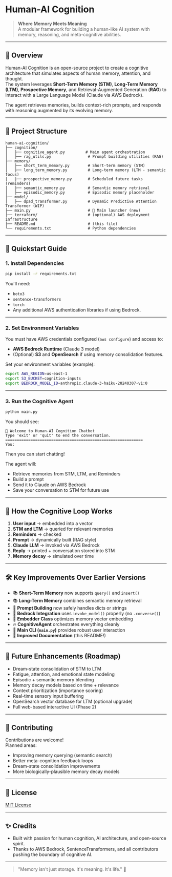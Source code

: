 # Human-AI Cognition

> **Where Memory Meets Meaning**  
> A modular framework for building a human-like AI system with memory, reasoning, and meta-cognitive abilities.

---

## 🧠 Overview

Human-AI Cognition is an open-source project to create a cognitive architecture that simulates aspects of human memory, attention, and thought.  
The system leverages **Short-Term Memory (STM)**, **Long-Term Memory (LTM)**, **Prospective Memory**, and Retrieval-Augmented Generation (**RAG**) to interact with a Large Language Model (Claude via AWS Bedrock).

The agent retrieves memories, builds context-rich prompts, and responds with reasoning augmented by its evolving memory.

---

## 📂 Project Structure

```
human-ai-cognition/
├── cognition/
│   ├── cognitive_agent.py         # Main agent orchestration
│   ├── rag_utils.py                # Prompt building utilities (RAG)
├── memory/
│   ├── short_term_memory.py        # Short-term memory (STM)
│   ├── long_term_memory.py         # Long-term memory (LTM - semantic focus)
│   ├── prospective_memory.py       # Scheduled future tasks (reminders)
│   ├── semantic_memory.py          # Semantic memory retrieval
│   ├── episodic_memory.py          # Episodic memory placeholder
├── model/
│   ├── dpad_transformer.py         # Dynamic Predictive Attention Transformer (WIP)
├── main.py                         # 🚀 Main launcher (new)
├── terraform/                      # (optional) AWS deployment infrastructure
├── README.md                       # (this file)
└── requirements.txt                # Python dependencies
```

---

## 🚀 Quickstart Guide

### 1. Install Dependencies

```bash
pip install -r requirements.txt
```

You'll need:
- `boto3`
- `sentence-transformers`
- `torch`
- Any additional AWS authentication libraries if using Bedrock.

---

### 2. Set Environment Variables

You must have AWS credentials configured (`aws configure`) and access to:
- **AWS Bedrock Runtime** (Claude 3 model)
- (Optional) **S3** and **OpenSearch** if using memory consolidation features.

Set your environment variables (example):

```bash
export AWS_REGION=us-east-1
export S3_BUCKET=cognition-inputs
export BEDROCK_MODEL_ID=anthropic.claude-3-haiku-20240307-v1:0
```

---

### 3. Run the Cognitive Agent

```bash
python main.py
```

You should see:

```
🤖 Welcome to Human-AI Cognition Chatbot
Type 'exit' or 'quit' to end the conversation.
============================================================
You: 
```

Then you can start chatting!

The agent will:
- Retrieve memories from STM, LTM, and Reminders
- Build a prompt
- Send it to Claude on AWS Bedrock
- Save your conversation to STM for future use

---

## 🧠 How the Cognitive Loop Works

1. **User input** → embedded into a vector
2. **STM and LTM** → queried for relevant memories
3. **Reminders** → checked
4. **Prompt** → dynamically built (RAG style)
5. **Claude LLM** → invoked via AWS Bedrock
6. **Reply** → printed + conversation stored into STM
7. **Memory decay** → simulated over time

---

## 🛠 Key Improvements Over Earlier Versions

- 📚 **Short-Term Memory** now supports `query()` and `insert()`
- 📚 **Long-Term Memory** combines semantic memory retrieval
- 🧹 **Prompt Building** now safely handles dicts or strings
- 🚀 **Bedrock Integration** uses `invoke_model()` properly (no `.converse()`)
- 🧠 **Embedder Class** optimizes memory vector embedding
- 🔥 **CognitiveAgent** orchestrates everything cleanly
- 🧹 **Main CLI (`main.py`)** provides robust user interaction
- 📄 **Improved Documentation** (this README!)

---

## 📅 Future Enhancements (Roadmap)

- Dream-state consolidation of STM to LTM
- Fatigue, attention, and emotional state modeling
- Episodic + semantic memory blending
- Memory decay models based on time + relevance
- Context prioritization (importance scoring)
- Real-time sensory input buffering
- OpenSearch vector database for LTM (optional upgrade)
- Full web-based interactive UI (Phase 2)

---

## 🤝 Contributing

Contributions are welcome!  
Planned areas:
- Improving memory querying (semantic search)
- Better meta-cognition feedback loops
- Dream-state consolidation improvements
- More biologically-plausible memory decay models

---

## 📜 License

[MIT License](LICENSE)

---

## ✨ Credits

- Built with passion for human cognition, AI architecture, and open-source spirit.
- Thanks to AWS Bedrock, SentenceTransformers, and all contributors pushing the boundary of cognitive AI.

---

> "Memory isn't just storage. It's meaning. It's life." 🧠